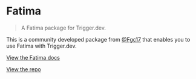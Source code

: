 # Fatima

> A Fatima package for Trigger.dev.

This is a community developed package from [@Fgc17](https://github.com/Fgc17) that enables you to use Fatima with Trigger.dev.

[View the Fatima docs](https://fatimajs.vercel.app/docs/adapters/trigger)

[View the repo](https://github.com/Fgc17/fatima)
